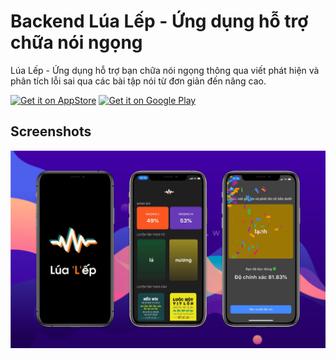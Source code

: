 # Backend Lúa Lếp - Ứng dụng hỗ trợ chữa nói ngọng

Lúa Lếp - Ứng dụng hỗ trợ bạn chữa nói ngọng thông qua viết phát hiện và phân tích lỗi sai qua các bài tập nói từ đơn giản đến nâng cao.

[<img src="https://upload.wikimedia.org/wikipedia/commons/thumb/3/3c/Download_on_the_App_Store_Badge.svg/1200px-Download_on_the_App_Store_Badge.svg.png"
      alt="Get it on AppStore"
      height="80">](https://apps.apple.com/us/app/l%C3%BAa-l%E1%BA%BFp/id1519995438)
[<img src="https://play.google.com/intl/en_us/badges/images/generic/en-play-badge.png"
      alt="Get it on Google Play"
      height="80">](https://play.google.com/store/apps/details?id=com.megatunger.lualepapp)

## Screenshots

![Screenshot](https://raw.githubusercontent.com/megatunger/Lua-Lep-App/master/markdown/Mockup.png)
